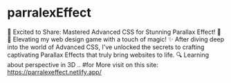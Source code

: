 # parralexEffect
🌟 Excited to Share: Mastered Advanced CSS for Stunning Parallax Effect! 🚀  🎨 Elevating my web design game with a touch of magic! ✨ After diving deep into the world of Advanced CSS, I've unlocked the secrets to crafting captivating Parallax Effects that truly bring websites to life.  🔍 Learning about perspective in 3D ..
#for More visit on this site:
https://parralexeffect.netlify.app/
